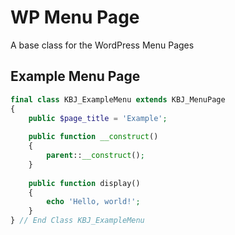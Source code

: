 # WP Menu Page
A base class for the WordPress Menu Pages

## Example Menu Page

```PHP
final class KBJ_ExampleMenu extends KBJ_MenuPage
{
    public $page_title = 'Example';
    
    public function __construct()
    {
        parent::__construct();
    }
    
    public function display()
    {
        echo 'Hello, world!';
    }
} // End Class KBJ_ExampleMenu
```
